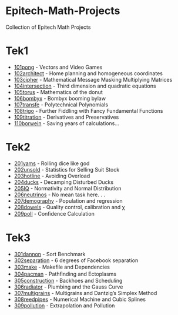 # Epitech-Math-Projects

Collection of Epitech Math Projects

# Tek1

- [101pong](Tek1/101pong_2019/) - Vectors and Video Games
- [102architect](Tek1/102architect_2019/) - Home planning and homogeneous coordinates
- [103cipher](Tek1/103cipher_2019/) - Mathematical Message Masking Multiplying Matrices
- [104intersection](Tek1/104intersection_2019/) - Third dimension and quadratic equations
- [105torus](Tek1/105torus_2019/) - Mathematics of the donut
- [106bombyx](Tek1/106bombyx_2019/) - Bombyx booming bylaw
- [107transfe](Tek1/107transfer2019/) - Polytechnical Polynomials
- [108trigo](Tek1/108trigo_2019/) - Further Fiddling with Fancy Fundamental Functions
- [109titration](Tek1/109titration_2019/) - Derivatives and Preservatives
- [110borwein](Tek1/110borwein_2019/) - Saving years of calculations...

# Tek2

- [201yams](Tek2/201yams_2020/) - Rolling dice like god
- [202unsold](Tek2/202unsold_2020/) - Statistics for Selling Suit Stock
- [203hotline](Tek2/203hotline_2020/) - Avoiding Overload
- [204ducks](Tek2/204ducks_2020/) - Decamping Disturbed Ducks
- [205IQ](Tek2/205IQ_2020/) - Normativity and Normal Distribution
- [206neutrinos](Tek2/206neutrinos_2020/) - No mean task here. . .
- [207demography](Tek2/207demography_2020/) - Population and regression
- [208dowels](Tek2/208dowels_2020/) - Quality control, calibration and χ
- [209poll](Tek2/209poll_2020/) - Conﬁdence Calculation

# Tek3

- [301dannon](Tek3/301dannon_2021/) - Sort Benchmark
- [302separation](Tek3/302separation_2021/) - 6 degrees of Facebook separation
- [303make](Tek3/303make_2021/) - Makeﬁle and Dependencies
- [304pacman](Tek3/304pacman_2021/) - Pathﬁnding and Ectoplasms
- [305construction](Tek3/305construction_2021/) - Backhoes and Scheduling
- [306radiator](Tek3/306radiator_2021/) - Plumbing and the Gauss Curve
- [307multigrains](Tek3/307multigrains_2021/) - Multigrains and Dantzig’s Simplex Method
- [308reedpipes](Tek3/308reedpipes_2021/) - Numerical Machine and Cubic Splines
- [309pollution](Tek3/309pollution_2021/) - Extrapolation and Pollution
